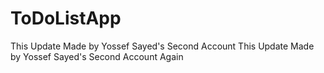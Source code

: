 # ToDoListApp

This Update Made by Yossef Sayed's Second Account
This Update Made by Yossef Sayed's Second Account Again
